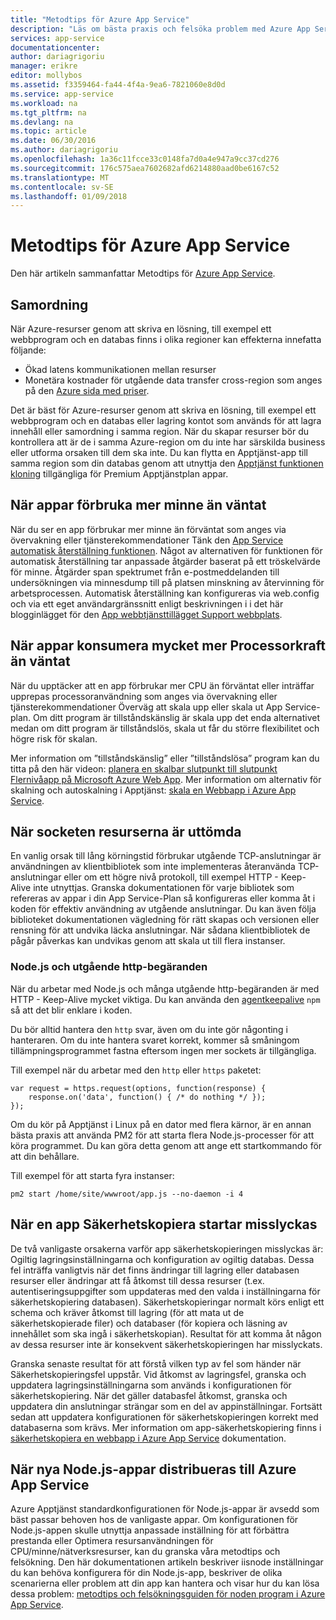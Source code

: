 ```yaml
---
title: "Metodtips för Azure App Service"
description: "Läs om bästa praxis och felsöka problem med Azure App Service."
services: app-service
documentationcenter: 
author: dariagrigoriu
manager: erikre
editor: mollybos
ms.assetid: f3359464-fa44-4f4a-9ea6-7821060e8d0d
ms.service: app-service
ms.workload: na
ms.tgt_pltfrm: na
ms.devlang: na
ms.topic: article
ms.date: 06/30/2016
ms.author: dariagrigoriu
ms.openlocfilehash: 1a36c11fcce33c0148fa7d0a4e947a9cc37cd276
ms.sourcegitcommit: 176c575aea7602682afd6214880aad0be6167c52
ms.translationtype: MT
ms.contentlocale: sv-SE
ms.lasthandoff: 01/09/2018
---
```

# <a name="best-practices-for-azure-app-service"></a>Metodtips för Azure App Service
Den här artikeln sammanfattar Metodtips för [Azure App Service](http://go.microsoft.com/fwlink/?LinkId=529714). 

## <a name="colocation"></a>Samordning
När Azure-resurser genom att skriva en lösning, till exempel ett webbprogram och en databas finns i olika regioner kan effekterna innefatta följande:

* Ökad latens kommunikationen mellan resurser
* Monetära kostnader för utgående data transfer cross-region som anges på den [Azure sida med priser](https://azure.microsoft.com/pricing/details/data-transfers).

Det är bäst för Azure-resurser genom att skriva en lösning, till exempel ett webbprogram och en databas eller lagring kontot som används för att lagra innehåll eller samordning i samma region. När du skapar resurser bör du kontrollera att är de i samma Azure-region om du inte har särskilda business eller utforma orsaken till dem ska inte. Du kan flytta en Apptjänst-app till samma region som din databas genom att utnyttja den [Apptjänst funktionen kloning](app-service-web-app-cloning.md) tillgängliga för Premium Apptjänstplan appar.   

## <a name="memoryresources"></a>När appar förbruka mer minne än väntat
När du ser en app förbrukar mer minne än förväntat som anges via övervakning eller tjänsterekommendationer Tänk den [App Service automatisk återställning funktionen](https://azure.microsoft.com/blog/auto-healing-windows-azure-web-sites). Något av alternativen för funktionen för automatisk återställning tar anpassade åtgärder baserat på ett tröskelvärde för minne. Åtgärder span spektrumet från e-postmeddelanden till undersökningen via minnesdump till på platsen minskning av återvinning för arbetsprocessen. Automatisk återställning kan konfigureras via web.config och via ett eget användargränssnitt enligt beskrivningen i i det här blogginlägget för den [App webbtjänsttillägget Support webbplats](https://azure.microsoft.com/blog/additional-updates-to-support-site-extension-for-azure-app-service-web-apps).   

## <a name="CPUresources"></a>När appar konsumera mycket mer Processorkraft än väntat
När du upptäcker att en app förbrukar mer CPU än förväntat eller inträffar upprepas processoranvändning som anges via övervakning eller tjänsterekommendationer Överväg att skala upp eller skala ut App Service-plan. Om ditt program är tillståndskänslig är skala upp det enda alternativet medan om ditt program är tillståndslös, skala ut får du större flexibilitet och högre risk för skalan. 

Mer information om ”tillståndskänslig” eller ”tillståndslösa” program kan du titta på den här videon: [planera en skalbar slutpunkt till slutpunkt Flernivåapp på Microsoft Azure Web App](https://channel9.msdn.com/Events/TechEd/NorthAmerica/2014/DEV-B414#fbid=?hashlink=fbid). Mer information om alternativ för skalning och autoskalning i Apptjänst: [skala en Webbapp i Azure App Service](web-sites-scale.md).  

## <a name="socketresources"></a>När socketen resurserna är uttömda
En vanlig orsak till lång körningstid förbrukar utgående TCP-anslutningar är användningen av klientbibliotek som inte implementeras återanvända TCP-anslutningar eller om ett högre nivå protokoll, till exempel HTTP - Keep-Alive inte utnyttjas. Granska dokumentationen för varje bibliotek som refereras av appar i din App Service-Plan så konfigureras eller komma åt i koden för effektiv användning av utgående anslutningar. Du kan även följa biblioteket dokumentationen vägledning för rätt skapas och versionen eller rensning för att undvika läcka anslutningar. När sådana klientbibliotek de pågår påverkas kan undvikas genom att skala ut till flera instanser.

### <a name="nodejs-and-outgoing-http-requests"></a>Node.js och utgående http-begäranden
När du arbetar med Node.js och många utgående http-begäranden är med HTTP - Keep-Alive mycket viktiga. Du kan använda den [agentkeepalive](https://www.npmjs.com/package/agentkeepalive) `npm` så att det blir enklare i koden.

Du bör alltid hantera den `http` svar, även om du inte gör någonting i hanteraren. Om du inte hantera svaret korrekt, kommer så småningom tillämpningsprogrammet fastna eftersom ingen mer sockets är tillgängliga.

Till exempel när du arbetar med den `http` eller `https` paketet:

```
var request = https.request(options, function(response) {
    response.on('data', function() { /* do nothing */ });
});
```

Om du kör på Apptjänst i Linux på en dator med flera kärnor, är en annan bästa praxis att använda PM2 för att starta flera Node.js-processer för att köra programmet. Du kan göra detta genom att ange ett startkommando för att din behållare.

Till exempel för att starta fyra instanser:

`pm2 start /home/site/wwwroot/app.js --no-daemon -i 4`

## <a name="appbackup"></a>När en app Säkerhetskopiera startar misslyckas
De två vanligaste orsakerna varför app säkerhetskopieringen misslyckas är: Ogiltig lagringsinställningarna och konfiguration av ogiltig databas. Dessa fel inträffa vanligtvis när det finns ändringar till lagring eller databasen resurser eller ändringar att få åtkomst till dessa resurser (t.ex. autentiseringsuppgifter som uppdateras med den valda i inställningarna för säkerhetskopiering databasen). Säkerhetskopieringar normalt körs enligt ett schema och kräver åtkomst till lagring (för att mata ut de säkerhetskopierade filer) och databaser (för kopiera och läsning av innehållet som ska ingå i säkerhetskopian). Resultat för att komma åt någon av dessa resurser inte är konsekvent säkerhetskopieringen har misslyckats. 

Granska senaste resultat för att förstå vilken typ av fel som händer när Säkerhetskopieringsfel uppstår. Vid åtkomst av lagringsfel, granska och uppdatera lagringsinställningarna som används i konfigurationen för säkerhetskopiering. När det gäller databasfel åtkomst, granska och uppdatera din anslutningar strängar som en del av appinställningar. Fortsätt sedan att uppdatera konfigurationen för säkerhetskopieringen korrekt med databaserna som krävs. Mer information om app-säkerhetskopiering finns i [säkerhetskopiera en webbapp i Azure App Service](web-sites-backup.md) dokumentation.

## <a name="nodejs"></a>När nya Node.js-appar distribueras till Azure App Service
Azure Apptjänst standardkonfigurationen för Node.js-appar är avsedd som bäst passar behoven hos de vanligaste appar. Om konfigurationen för Node.js-appen skulle utnyttja anpassade inställning för att förbättra prestanda eller Optimera resursanvändningen för CPU/minne/nätverksresurser, kan du granska våra metodtips och felsökning. Den här dokumentationen artikeln beskriver iisnode inställningar du kan behöva konfigurera för din Node.js-app, beskriver de olika scenarierna eller problem att din app kan hantera och visar hur du kan lösa dessa problem: [metodtips och felsökningsguiden för noden program i Azure App Service](app-service-web-nodejs-best-practices-and-troubleshoot-guide.md).   

